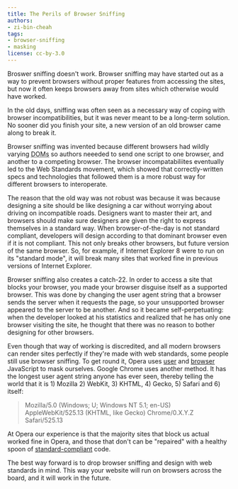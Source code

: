 ```yaml
---
title: The Perils of Browser Sniffing
authors:
- zi-bin-cheah
tags:
- browser-sniffing
- masking
license: cc-by-3.0
---
```


<p>Broswer sniffing doesn&#39;t work. Browser sniffing may have started out as a way to prevent browsers without proper features from accessing the sites, but now it often  keeps browsers away from sites which otherwise would have worked.</p>

<p>In the  old days, sniffing was often seen as a necessary way of coping with browser incompatibilities, but it was never meant to be a long-term solution. No sooner did you finish your site, a new version of an old browser came along to break it. </p>

<p>Browser sniffing was invented because different browsers had wildly varying <abbr title="Document Object Models">DOMs</abbr> so authors neeeded to send one script to one browser, and another to a competing browser. The browser incompatabiliites eventually led to the Web Standards movement, which showed that correctly-written specs  and technologies that followed them is a more robust way for different browsers to interoperate.</p>

<p>The reason that the old way was not robust was because it was because designing a site should be  like designing a car without worrying about driving on incompatible roads. Designers want to master their art, and browsers should make sure designers are given the right to express themselves in a standard way. When browser-of-the-day is not standard compliant, developers will design according to that dominant browser even if it is not compliant. This not only breaks other browsers, but future version of the same browser. So, for example, if Internet Explorer 8 were to run on its &quot;standard mode&quot;, it will break many sites that worked fine in previous versions of Internet Explorer.</p>

<p>Browser sniffing also creates a catch-22. In order to access a site that blocks your browser, you made your browser disguise itself as a supported browser. This was done by changing  the user agent string that a browser sends the server when it requests the page, so your unsupported browser appeared to the server to be another. And so it became self-perpetuating: when the developer looked at his statistics and realized that he has only one browser visiting the site, he thought that there was no reason to bother designing for other browsers.</p>
<p>Even though that way of working is discredited, and all modern browsers can render sites perfectly if they&#39;re made with web standards, some people still use browser sniffing. To get round it, Opera uses <a href="https://www.opera.com/support/tutorials/userjs/">user</a> and <a href="https://www.opera.com/docs/browserjs/">browser</a> JavaScript to mask ourselves. Google Chrome uses another method. It has the longest user agent string anyone has ever seen, thereby telling the world that it is 1) Mozilla 2) WebKit, 3) KHTML, 4) Gecko, 5) Safari and 6) itself: </p>
<blockquote>Mozilla/5.0 (Windows; U; Windows NT 5.1; en-US) AppleWebKit/525.13 (KHTML, like Gecko) Chrome/0.X.Y.Z Safari/525.13</blockquote>

<p>At Opera our experience is  that the majority sites that block us actual worked fine in Opera, and those that don&#39;t can be &quot;repaired&quot; with a healthy spoon of <a href="https://www.opera.com/docs/specs/">standard-compliant</a> code.</p>
<p>The best way forward is to drop browser sniffing and design with web standards in mind. This way your website will run on browsers across the board, and it will work in the future.</p>
